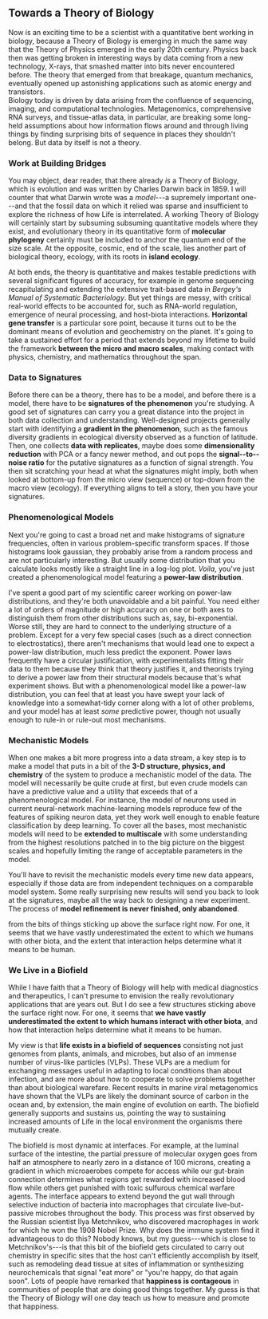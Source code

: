 ## Towards a Theory of Biology

Now is an exciting time to be a scientist with a quantitative bent working in biology, 
because a Theory of Biology is emerging in much the same way that the Theory of Physics
emerged in the early 20th century.  Physics back then was getting broken in interesting 
ways by data coming from a new technology, X-rays, that smashed matter into bits never
encountered before.  The theory that emerged from that breakage, quantum mechanics, 
eventually opened up astonishing applications such as atomic energy and transistors.  
Biology today is driven by data arising from the confluence of sequencing, imaging, 
and computational technologies.   Metagenomics, comprehensive RNA surveys, and 
tissue-atlas data, in particular, are breaking some long-held assumptions about how 
information flows around and through living things by finding surprising bits of
sequence in places they shouldn't belong.  But data by itself is not a theory.

### Work at Building Bridges
You may object, dear reader, that there already *is* a Theory of Biology, which 
is evolution and was written by Charles Darwin back in 1859.  I will counter that
what Darwin wrote was a *model*---a supremely important one---and that the fossil
data on which it relied was sparse and insufficient to explore the richness of
how Life is interrelated.  A working Theory of Biology will certainly start by
subsuming subsuming quantitative models where they exist, and evolutionary theory
in its quantitative form of **molecular phylogeny** certainly must be included to anchor
the quantum end of the size scale.  At the opposite, cosmic, end of the scale, lies 
another part of biological theory, ecology, with its roots in **island ecology**.  

At both ends, the theory is quantitative and makes testable predictions with several 
significant figures of accuracy, for example in genome sequencing recapitulating and
extending the extensive trait-based data in *Bergey's Manual of Systematic Bacteriology*.
But yet things are messy, with critical real-world effects to be accounted for, such as 
RNA-world regulation, emergence of neural processing, and
host-biota interactions.  **Horizontal gene transfer** is a particular sore point, because
it turns out to be the dominant means of evolution and geochemistry on the planet. 
It's going to take a sustained effort for a period
that extends beyond my lifetime to build the framework **between the micro and
macro scales**, making contact with physics, chemistry, and mathematics throughout the span.

### Data to Signatures
Before there can be a theory, there has to be a model, and before there is a model, there
have to be **signatures of the phenomenon** you're studying. A good set of signatures can carry
you a great distance into the project in both data collection and understanding.  Well-designed
projects generally start with identifying a **gradient in the phenomenon**, such as the famous
diversity gradients in ecological diversity observed as a function of latitude.  Then, one
collects **data with replicates**, maybe does some **dimensionality reduction** with PCA or
a fancy newer method, and out pops the **signal--to--noise ratio** for the putative signatures
as a function of signal strength.  You then sit scratching your head at what the signatures
might imply, both when looked at bottom-up from the micro view (sequence) or top-down from the
macro view (ecology).  If everything aligns to tell a story, then you have your signatures.

### Phenomenological Models
Next you're going to cast a broad net and make histograms of signature frequencies, often
in various problem-specific transform spaces. If those histograms look gaussian, they 
probably arise from a random process and are not particularly interesting.  But usually 
some distribution that you calculate looks mostly like a straight line in a log-log plot. 
*Voila*, you've just created a phenomenological model featuring a **power-law distribution**.

I've spent a good part of my scientific career working on power-law distributions, and 
they're both unavoidable and a bit painful.  You need either a lot of orders
of magnitude or high accuracy on one or both axes to distinguish them from other 
distributions such as, say, bi-exponential.  Worse still, they are hard to connect to 
the underlying structure of a problem.  Except for a very few special cases 
(such as a direct connection to electrostatics), there aren't mechanisms 
that would lead one to expect a power-law distribution, much less predict the exponent.
Power laws frequently have a circular justification, with experimentalists fitting their 
data to them because they think that theory justifies it, and theorists trying to derive
a power law from their structural models because that's what experiment shows.  But
with a phenomenological model like a power-law distribution, you can feel that at least
you have swept your lack of knowledge into a somewhat-tidy corner along with a lot of
other problems, and your model has at least *some* predictive power, though not usually
enough to rule-in or rule-out most mechanisms.

### Mechanistic Models
When one makes a bit more progress into a data stream, a key step is to make a
model that puts in a bit of the **3-D structure, physics, and chemistry** of the system to produce
a mechanistic model of the data.  The model will necessarily be quite crude at first,
but even crude models can have a predictive value and a utility that exceeds that of a
phenomenological model.  For instance, the model of neurons used in current neural-network
machine-learning models reproduce few of the features of spiking neuron data, yet they
work well enough to enable feature classification by deep learning.  To cover all the
bases, most mechanistic models will need to be **extended to multiscale** with some understanding
from the highest resolutions patched in to the big picture on the biggest scales and
hopefully limiting the range of acceptable parameters in the model.

You'll have to revisit the mechanistic models every time new data appears, especially if
those data are from independent techniques on a comparable model system.  Some really
surprising new results will send you back to look at the signatures, maybe all the way
back to designing a new experiment.  The process of **model refinement is never finished,
only abandoned**.

from the bits of things sticking up above the surface right now.  For one, it seems that we
have vastly underestimated the extent to which we humans with other biota, and the extent 
that interaction helps determine what it means to be human. 

### We Live in a Biofield 
While I have faith that a Theory of Biology will help with medical diagnostics and 
therapeutics, I can't presume to envision the really revolutionary applications that 
are years out.  But I do see a few structures sticking above the surface right now.
For one, it seems that **we have vastly underestimated the extent to which humans 
interact with other biota**, and how that interaction helps determine what it means 
to be human. 

My view is that **life exists in a biofield of sequences** consisting not just genomes from
plants, animals, and microbes, but also of an immense number of virus-like particles (VLPs).
These VLPs are a medium for exchanging messages useful in adapting to local conditions than about
infection, and are more about how to cooperate to solve problems together than about
biological warefare.  Recent results in marine viral metagenomics have shown that the VLPs are
likely the dominant source of carbon in the ocean and, by extension, the main engine of
evolution on earth.  The biofield generally supports and sustains us, pointing the way to 
sustaining increased amounts of Life in the local environment the organisms there mutually create.

The biofield is most dynamic at interfaces.  For
example, at the luminal surface of the intestine, the partial pressure of molecular oxygen
goes from half an atmosphere to nearly zero in a distance of 100 microns, creating a gradient
in which microaerobes compete for access while our gut-brain connection determines what regions
get rewarded with increased blood flow while others get punished with toxic sulfurous
chemical warfare agents.  The interface appears to extend beyond the gut wall through
selective induction of bacteria into macrophages that circulate live-but-passive
microbes throughout the body.  This process was first observed by the Russian scientist
Ilya Metchnikov, who discovered macrophages in work for which he won the 1908 Nobel Prize.
Why does the immune system find it advantageous to do this?  Nobody knows, but my guess---which
is close to Metchnikov's---is that this bit of the biofield gets circulated to carry out chemistry
in specific sites that the host can't efficiently accomplish by itself, such as remodeling
dead tissue at sites of inflammation or synthesizing neurochemicals that signal "eat more" or
"you're happy, do that again soon".  Lots of people have remarked that **happiness is 
contageous** in communities of people that are doing good things together.  My guess is that
the Theory of Biology will one day teach us how to measure and promote that happiness.
